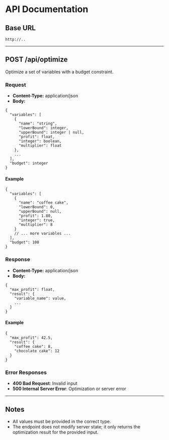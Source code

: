 # API Documentation

## Base URL

    http://..

---

## POST /api/optimize

Optimize a set of variables with a budget constraint.

### Request
- **Content-Type:** application/json
- **Body:**

```
{
  "variables": [
    {
      "name": "string",
      "lowerBound": integer,
      "upperBound": integer | null,
      "profit": float,
      "integer": boolean,
      "multiplier": float
    },
    ...
  ],
  "budget": integer
}
```

#### Example
```
{
  "variables": [
    {
      "name": "coffee cake",
      "lowerBound": 0,
      "upperBound": null,
      "profit": 1.80,
      "integer": true,
      "multiplier": 8
    }
    // ... more variables ...
  ],
  "budget": 100
}
```

### Response
- **Content-Type:** application/json
- **Body:**

```
{
  "max_profit": float,
  "result": {
    "variable_name": value,
    ...
  }
}
```

#### Example
```
{
  "max_profit": 42.5,
  "result": {
    "coffee cake": 8,
    "chocolate cake": 12
  }
}
```

### Error Responses
- **400 Bad Request**: Invalid input
- **500 Internal Server Error**: Optimization or server error

---

## Notes
- All values must be provided in the correct type.
- The endpoint does not modify server state; it only returns the optimization result for the provided input.
